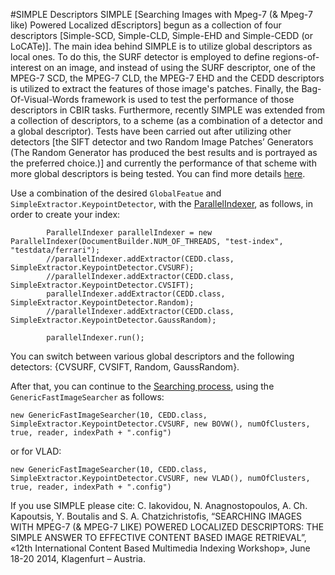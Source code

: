 #SIMPLE Descriptors
SIMPLE [Searching Images with Mpeg-7 (& Mpeg-7 like) Powered Localized dEscriptors] begun as a collection of four descriptors [Simple-SCD, Simple-CLD, Simple-EHD and Simple-CEDD (or LoCATe)]. The main idea behind SIMPLE is to utilize global descriptors as local ones. To do this, the SURF detector is employed to define regions-of-interest on an image, and instead of using the SURF descriptor, one of the MPEG-7 SCD, the MPEG-7 CLD, the MPEG-7 EHD and the CEDD descriptors is utilized to extract the features of those image's patches. Finally, the Bag-Of-Visual-Words framework is used to test the performance of those descriptors in CBIR tasks.
Furthermore, recently SIMPLE was extended from a collection of descriptors, to a scheme (as a combination of a detector and a global descriptor). Tests have been carried out after utilizing other detectors [the SIFT detector and two Random Image Patches’ Generators (The Random Generator has produced the best results and is portrayed as the preferred choice.)] and currently the performance of that scheme with more global descriptors is being tested. You can find more details [here](http://chatzichristofis.info/?page_id=1479).

Use a combination of the desired `GlobalFeatue` and `SimpleExtractor.KeypointDetector`, with the [ParallelIndexer](createindex.md), as follows, in order to create your index:

            ParallelIndexer parallelIndexer = new ParallelIndexer(DocumentBuilder.NUM_OF_THREADS, "test-index", "testdata/ferrari");
            //parallelIndexer.addExtractor(CEDD.class, SimpleExtractor.KeypointDetector.CVSURF);
            //parallelIndexer.addExtractor(CEDD.class, SimpleExtractor.KeypointDetector.CVSIFT);
            parallelIndexer.addExtractor(CEDD.class, SimpleExtractor.KeypointDetector.Random);
            //parallelIndexer.addExtractor(CEDD.class, SimpleExtractor.KeypointDetector.GaussRandom);

            parallelIndexer.run();

You can switch between various global descriptors and the following detectors: {CVSURF, CVSIFT, Random, GaussRandom}.

After that, you can continue to the [Searching process](searchindex.md), using the `GenericFastImageSearcher` as follows:

	new GenericFastImageSearcher(10, CEDD.class, SimpleExtractor.KeypointDetector.CVSURF, new BOVW(), numOfClusters, true, reader, indexPath + ".config")
	
or for VLAD:

	new GenericFastImageSearcher(10, CEDD.class, SimpleExtractor.KeypointDetector.CVSURF, new VLAD(), numOfClusters, true, reader, indexPath + ".config")
	
If you use SIMPLE please cite:
C. Iakovidou, N. Anagnostopoulos, A. Ch. Kapoutsis, Y. Boutalis and S. A. Chatzichristofis, “SEARCHING IMAGES WITH MPEG-7  (& MPEG-7 LIKE) POWERED LOCALIZED DESCRIPTORS: THE SIMPLE ANSWER TO EFFECTIVE CONTENT BASED IMAGE RETRIEVAL”, «12th International Content Based Multimedia Indexing Workshop», June 18-20 2014, Klagenfurt – Austria.